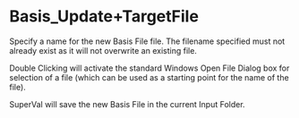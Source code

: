 # Basis\_Update+TargetFile

Specify a name for the new Basis File file. The filename specified must
not already exist as it will not overwrite an existing file.

Double Clicking will activate the standard Windows Open File Dialog
box for selection of a file (which can be used as a starting point for
the name of the file).

SuperVal will save the new Basis File in the current Input Folder.
